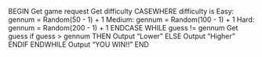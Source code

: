 BEGIN
	Get game request
	Get difficulty
		CASEWHERE difficulty is
			Easy: gennum = Random(50 - 1) + 1
			Medium: gennum = Random(100 - 1) + 1
			Hard: gennum = Random(200 - 1) + 1
		ENDCASE
		WHILE guess != gennum
			Get guess
				if guess > gennum THEN
					Output “Lower”
				ELSE
					Output “Higher”
				ENDIF
		ENDWHILE
	Output “YOU WIN!!”
END
